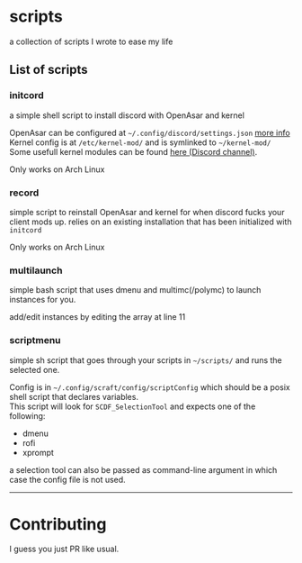 # scripts
a collection of scripts I wrote to ease my life

## List of scripts

### initcord
a simple shell script to install discord with OpenAsar and kernel

OpenAsar can be configured at `~/.config/discord/settings.json` [more info](https://github.com/GooseMod/OpenAsar#config)  
Kernel config is at `/etc/kernel-mod/` and is symlinked to `~/kernel-mod/`  
Some usefull kernel modules can be found [here (Discord channel)](https://discord.com/channels/891039687785996328/899717501120806963).

Only works on Arch Linux

### record
simple script to reinstall OpenAsar and kernel for when discord fucks your client mods up.
relies on an existing installation that has been initialized with `initcord`

Only works on Arch Linux

### multilaunch
simple bash script that uses dmenu and multimc(/polymc) to launch instances for you.

add/edit instances by editing the array at line 11

### scriptmenu
simple sh script that goes through your scripts in `~/scripts/` and runs the selected one.

Config is in `~/.config/scraft/config/scriptConfig` which should be a posix shell script that declares variables.  
This script will look for `SCDF_SelectionTool` and expects one of the following:

- dmenu
- rofi
- xprompt

a selection tool can also be passed as command-line argument in which case the config file is not used.

---
# Contributing
I guess you just PR like usual.

